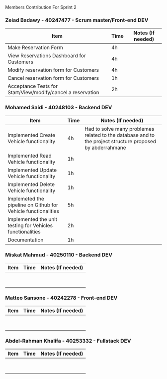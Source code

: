 Members Contribution For Sprint 2


### Zeiad Badawy - 40247477 - Scrum master/Front-end DEV
| Item                        | Time      | Notes (If needed)                                               |
|-----------------------------|-----------|-----------------------------------------------------------------|
|   Make Reservation Form    |      4h     |                                                                 |
|   View Reservations Dashboard for Customers     |     4h      |                                                                 |
|   Modify reservation form for Customers                          |    4h       |                                                                 |
|   Cancel reservation form for Customers                         |     1h      |                                                                 |
|           Acceptance Tests for Start/View/modify/cancel a reservation                |      2h     |                                                                 |


### Mohamed Saidi - 40248103 - Backend DEV
| Item                        | Time      | Notes (If needed)                                               |
|-----------------------------|-----------|-----------------------------------------------------------------|
| Implemented Create Vehicle functionality |    4h       |    Had to solve many problemes related to the database and to the project structure proposed by abderrahmane|
| Implemented Read Vehicle functionality   |   1h        |                                                                 |
| Implemented Update Vehicle functionality |   1h        |                                                                 |
| Implemented Delete Vehicle functionality |   1h        |                                                                 |
| Implemeted the pipeline on Github for Vehicle functionalities   |  5h         |                                                                 |
| Implemented the unit testing for Vehicles functionalities                           |   2h        |                                                                 |
| Documentation                            |      1h     |                                                                 |


### Miskat Mahmud - 40250110 - Backend DEV
| Item                        | Time      | Notes (If needed)                                               |
|-----------------------------|-----------|-----------------------------------------------------------------|
|                             |           |                                                                 |
|                             |           |                                                                 |
|                             |           |                                                                 |
|                             |           |                                                                 |
|                             |           |                                                                 |
|                             |           |                                                                 |
|                             |           |                                                                 |
|                             |           |                                                                 |


### Matteo Sansone - 40242278 - Front-end DEV
| Item                        | Time      | Notes (If needed)                                               |
|-----------------------------|-----------|-----------------------------------------------------------------|
|                             |           |                                                                 |
|                             |           |                                                                 |
|                             |           |                                                                 |
|                             |           |                                                                 |
|                             |           |                                                                 |
|                             |           |                                                                 |
|                             |           |                                                                 |
|                             |           |                                                                 |


### Abdel-Rahman Khalifa - 40253332 - Fullstack DEV
| Item                        | Time      | Notes (If needed)                                               |
|-----------------------------|-----------|-----------------------------------------------------------------|
|                             |           |                                                                 |
|                             |           |                                                                 |
|                             |           |                                                                 |
|                             |           |                                                                 |
|                             |           |                                                                 |
|                             |           |                                                                 |
|                             |           |                                                                 |
|                             |           |                                                                 |
